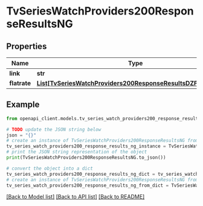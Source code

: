 # TvSeriesWatchProviders200ResponseResultsNG


## Properties

Name | Type | Description | Notes
------------ | ------------- | ------------- | -------------
**link** | **str** |  | [optional] 
**flatrate** | [**List[TvSeriesWatchProviders200ResponseResultsDZFlatrateInner]**](TvSeriesWatchProviders200ResponseResultsDZFlatrateInner.md) |  | [optional] 

## Example

```python
from openapi_client.models.tv_series_watch_providers200_response_results_ng import TvSeriesWatchProviders200ResponseResultsNG

# TODO update the JSON string below
json = "{}"
# create an instance of TvSeriesWatchProviders200ResponseResultsNG from a JSON string
tv_series_watch_providers200_response_results_ng_instance = TvSeriesWatchProviders200ResponseResultsNG.from_json(json)
# print the JSON string representation of the object
print(TvSeriesWatchProviders200ResponseResultsNG.to_json())

# convert the object into a dict
tv_series_watch_providers200_response_results_ng_dict = tv_series_watch_providers200_response_results_ng_instance.to_dict()
# create an instance of TvSeriesWatchProviders200ResponseResultsNG from a dict
tv_series_watch_providers200_response_results_ng_from_dict = TvSeriesWatchProviders200ResponseResultsNG.from_dict(tv_series_watch_providers200_response_results_ng_dict)
```
[[Back to Model list]](../README.md#documentation-for-models) [[Back to API list]](../README.md#documentation-for-api-endpoints) [[Back to README]](../README.md)


